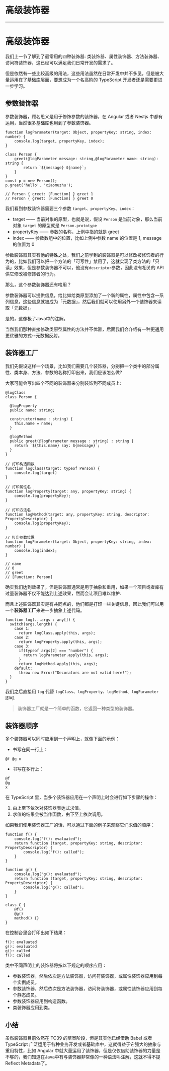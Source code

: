 
# 高级装饰器
---

# 高级装饰器

我们上一节了解到了最常用的四种装饰器: 类装饰器、属性装饰器、方法装饰器、访问符装饰器，这已经可以满足我们日常开发的需求了。

但是依然有一些比较高级的用法，这些用法虽然在日常开发中并不多见，但是被大量运用在了基础库层面，要想成为一个名高阶的 TypeScript 开发者还是需要更进一步学习。

## 参数装饰器

参数装饰器，顾名思义是用于修饰参数的装饰器，在 Angular 或者 Nestjs 中都有运用，当然很多基础库也用到了参数装饰器。

```
function logParameter(target: Object, propertyKey: string, index: number) {
    console.log(target, propertyKey, index);
}

class Person {
    greet(@logParameter message: string,@logParameter name: string): string {
        return `${message} ${name}`;
    }
}
const p = new Person();
p.greet('hello', 'xiaomuzhu');

// Person { greet: [Function] } greet 1
// Person { greet: [Function] } greet 0

```

我们看到参数装饰器需要三个参数 `target`、`propertyKey`、`index`：

- target —— 当前对象的原型，也就是说，假设 `Person` 是当前对象，那么当前对象 `target` 的原型就是 `Person.prototype`
- propertyKey —— 参数的名称，上例中指的就是 greet
- index —— 参数数组中的位置，比如上例中参数 name 的位置是 1, message 的位置为 0

参数装饰器其实有他的特殊之处，我们之前学到的装饰器是可以修改被修饰者的行为的，比如我们可以把一个方法的「可写性」禁用了，这就实现了类方法的「只读」效果，但是参数装饰器不可以，他没有`descriptor`参数，因此没有相关的 API 供它修改被修饰者的行为。

那么，这个参数装饰器还有啥用？

参数装饰器可以提供信息，给比如给类原型添加了一个新的属性，属性中包含一系列信息，这些信息就被成为「元数据」，然后我们就可以使用另外一个装饰器来读取「元数据」。

是的，这像极了Java中的注解。

当然我们那种直接修改类原型属性的方法并不优雅，后面我们会介绍有一种更通用更优雅的方式--元数据反射。

## 装饰器工厂

我们先假设这样一个场景，比如我们需要几个装饰器，分别把一个类中的部分属性、类本身、方法、参数的名称打印出来，我们应该怎么做\?

大家可能会写出四个不同的装饰器来分别装饰到不同成员上:

```
@logClass
class Person { 

  @logProperty
  public name: string;

  constructor(name : string) { 
    this.name = name;
  }

  @logMethod
  public greet(@logParameter message : string) : string { 
    return `${this.name} say: ${message}`;
  }
}

// 打印构造函数
function logClass(target: typeof Person) {
    console.log(target)
}

// 打印属性名
function logProperty(target: any, propertyKey: string) {
    console.log(propertyKey);   
}

// 打印方法名
function logMethod(target: any, propertyKey: string, descriptor: PropertyDescriptor) {
    console.log(propertyKey);   
}

// 打印参数位置
function logParameter(target: Object, propertyKey: string, index: number) {
    console.log(index);
}

// name
// 0
// greet
// [Function: Person]
```

确实我们达到效果了，但是装饰器通常是用于抽象和重用，如果一个项目或者库有过量装饰器不仅不能达到上述效果，然而会让项目难以维护.

而且上述装饰器其实是有共同点的，他们都是打印一些关键信息，因此我们可以用一个**装饰器工厂**来进一步抽象上述代码。

```
function log(...args : any[]) {
  switch(args.length) {
    case 1:
      return logClass.apply(this, args);
    case 2:
      return logProperty.apply(this, args);
    case 3:
      if(typeof args[2] === "number") {
        return logParameter.apply(this, args);
      }
      return logMethod.apply(this, args);
    default:
      throw new Error("Decorators are not valid here!");
  }
}

```

我们之后直接用 `log` 代替 `logClass`、`logProperty`、`logMethod`、`logParameter` 即可.

> 装饰器工厂就是一个简单的函数，它返回一种类型的装饰器。

## 装饰器顺序

多个装饰器可以同时应用到一个声明上，就像下面的示例：

 -    书写在同一行上：

```
@f @g x
```

 -    书写在多行上：

```
@f
@g
x
```

在 TypeScript 里，当多个装饰器应用在一个声明上时会进行如下步骤的操作：

1.  由上至下依次对装饰器表达式求值。
2.  求值的结果会被当作函数，由下至上依次调用。

如果我们使用装饰器工厂的话，可以通过下面的例子来观察它们求值的顺序：

```
function f() {
    console.log("f(): evaluated");
    return function (target, propertyKey: string, descriptor: PropertyDescriptor) {
        console.log("f(): called");
    }
}

function g() {
    console.log("g(): evaluated");
    return function (target, propertyKey: string, descriptor: PropertyDescriptor) {
        console.log("g(): called");
    }
}

class C {
    @f()
    @g()
    method() {}
}
```

在控制台里会打印出如下结果：

```
f(): evaluated
g(): evaluated
g(): called
f(): called
```

类中不同声明上的装饰器将按以下规定的顺序应用：

- 参数装饰器，然后依次是方法装饰器，访问符装饰器，或属性装饰器应用到每个实例成员。
- 参数装饰器，然后依次是方法装饰器，访问符装饰器，或属性装饰器应用到每个静态成员。
- 参数装饰器应用到构造函数。
- 类装饰器应用到类。

## 小结

虽然装饰器目前依然在 TC39 的草案阶段，但是其实他已经借助 Babel 或者 TypeScript 广泛运用于各种业务开发或者基础库中，这就得益于它强大的抽象与重用特性，比如 Angular 中就大量运用了装饰器，但是仅仅借助装饰器的力量是不够的，我们知道在Java中有与装饰器非常像的一种语法叫注解，这就不得不提Reflect Metadata了。
    